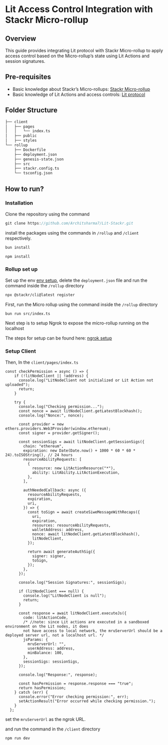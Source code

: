 # Lit Access Control Integration with Stackr Micro-rollup

## Overview

This guide provides integrating Lit protocol with Stackr Micro-rollup to apply access control based on the Micro-rollup’s state using Lit Actions and session signatures.

## **Pre-requisites**

- Basic knowledge about Stackr’s Micro-rollups: [Stackr Micro-rollup](https://docs.stf.xyz/build/zero-to-one/getting-started)
- Basic knowledge of Lit Actions and access controls: [Lit protocol](https://developer.litprotocol.com/)

## Folder Structure

```markdown
├── client
│   ├── pages
│   │   └── index.ts
│   ├── public
│   ├── styles
└── rollup
    ├── Dockerfile
    ├── deployment.json
    ├── genesis-state.json
    ├── src
    ├── stackr.config.ts
    └── tsconfig.json
```

## How to run?

### Installation
Clone the repository using the command

```jsx
git clone https://github.com/Architsharma7/Lit-Stackr.git
```

install the packages using the commands in `/rollup` and `/client` respectively.

```jsx
bun install
```

```jsx
npm install
```

### Rollup set up

Set up the env [env setup](https://docs.stf.xyz/build/zero-to-one/build-your-first-mru#setting-up-your-config), delete the `deployment.json` file and run the command inside the `/rollup` directory

```bash
npx @stackr/cli@latest register
```

First, run the Micro rollup using the command inside the `/rollup` directory

```markdown
bun run src/index.ts
```

Next step is to setup Ngrok to expose the micro-rollup running on the localhost

The steps for setup can be found here: [ngrok setup](https://ngrok.com/docs/getting-started/)

### Setup Client

Then, In the `client/pages/index.ts` 

```tsx
const checkPermission = async () => {
    if (!litNodeClient || !address) {
      console.log("LitNodeClient not initialized or Lit Action not uploaded");
      return;
    }

    try {
      console.log("Checking permission...");
      const nonce = await litNodeClient.getLatestBlockhash();
      console.log("Nonce:", nonce);

      const provider = new ethers.providers.Web3Provider(window.ethereum);
      const signer = provider.getSigner();

      const sessionSigs = await litNodeClient.getSessionSigs({
        chain: "ethereum",
        expiration: new Date(Date.now() + 1000 * 60 * 60 * 24).toISOString(), // 24 hours
        resourceAbilityRequests: [
          {
            resource: new LitActionResource("*"),
            ability: LitAbility.LitActionExecution,
          },
        ],

        authNeededCallback: async ({
          resourceAbilityRequests,
          expiration,
          uri,
        }) => {
          const toSign = await createSiweMessageWithRecaps({
            uri,
            expiration,
            resources: resourceAbilityRequests,
            walletAddress: address,
            nonce: await litNodeClient.getLatestBlockhash(),
            litNodeClient,
          });

          return await generateAuthSig({
            signer: signer,
            toSign,
          });
        },
      });

      console.log("Session Signatures:", sessionSigs);

      if (litNodeClient === null) {
        console.log("LitNodeClient is null");
        return;
      }

      const response = await litNodeClient.executeJs({
        code: litActionCode,
        /* //note: since Lit actions are executed in a sandboxed environment on the Lit nodes, it does
        not have access to local network, the mruServerUrl should be a deployed server url, not a localhost url. */
        jsParams: {
          mruServerUrl: "",
          userAddress: address,
          minBalance: 100,
        },
        sessionSigs: sessionSigs,
      });

      console.log("Response:", response);

      const hasPermission = response.response === "true";
      return hasPermission;
    } catch (err) {
      console.error("Error checking permission:", err);
      setActionResult("Error occurred while checking permission.");
    }
  };
```

set the ```mruServerUrl``` as the ngrok URL.

and run the command in the `/client` directory
```bash
npm run dev
```
